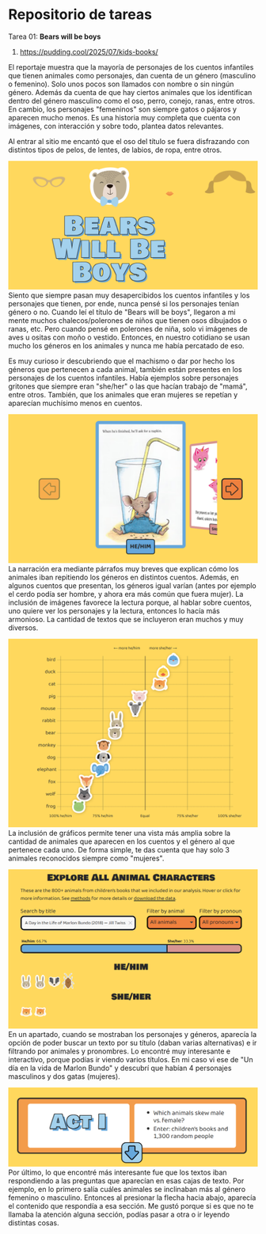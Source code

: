 # Repositorio de tareas 
Tarea 01: 
**Bears will be boys**
1. https://pudding.cool/2025/07/kids-books/

El reportaje muestra que la mayoría de personajes de los cuentos infantiles que tienen animales como personajes, dan cuenta de un género (masculino o femenino). Solo unos pocos son llamados con nombre o sin ningún género. 
Además da cuenta de que hay ciertos animales que los identifican dentro del género masculino como el oso, perro, conejo, ranas, entre otros. En cambio, los personajes "femeninos" son siempre gatos o pájaros y aparecen mucho menos. Es una historia muy completa que cuenta con imágenes, con interacción y sobre todo, plantea datos relevantes. 

Al entrar al sitio me encantó que el oso del título se fuera disfrazando con distintos tipos de pelos, de lentes, de labios, de ropa, entre otros. 

![alt text](image.png)
Siento que siempre pasan muy desapercibidos los cuentos infantiles y los personajes que tienen, por ende, nunca pensé si los personajes tenían género o no. Cuando leí el título de "Bears will be boys", llegaron a mi mente muchos chalecos/polerones de niños que tienen osos dibujados o ranas, etc. Pero cuando pensé en polerones de niña, solo vi imágenes de aves u ositas con moño o vestido. Entonces, en nuestro cotidiano se usan mucho los géneros en los animales y nunca me había percatado de eso. 

Es muy curioso ir descubriendo que el machismo o dar por hecho los géneros que pertenecen a cada animal, también están presentes en los personajes de los cuentos infantiles. Había ejemplos sobre personajes gritones que siempre eran "she/her" o las que hacían trabajo de "mamá", entre otros. También, que los animales que eran mujeres se repetían y aparecían muchísimo menos en cuentos.

![alt text](image-3.png)
La narración era mediante párrafos muy breves que explican cómo los animales iban repitiendo los géneros en distintos cuentos. Además, en algunos cuentos que presentan, los géneros igual varían (antes por ejemplo el cerdo podía ser hombre, y ahora era más común que fuera mujer). La inclusión de imágenes favorece la lectura porque, al hablar sobre cuentos, uno quiere ver los personajes y la lectura, entonces lo hacía más armonioso. La cantidad de textos que se incluyeron eran muchos y muy diversos.

![alt text](image-4.png)
La inclusión de gráficos permite tener una vista más amplia sobre la cantidad de animales que aparecen en los cuentos y el género al que pertenece cada uno. De forma simple, te das cuenta que hay solo 3 animales reconocidos siempre como "mujeres". 

![alt text](image-7.png)
En un apartado, cuando se mostraban los personajes y géneros, aparecía la opción de poder buscar un texto por su título (daban varias alternativas) e ir filtrando por animales y pronombres. Lo encontré muy interesante e interactivo, porque podías ir viendo varios títulos. En mi caso vi ese de "Un día en la vida de Marlon Bundo" y descubrí que habían 4 personajes masculinos y dos gatas (mujeres). 

![alt text](image-9.png)
Por último, lo que encontré más interesante fue que los textos iban respondiendo a las preguntas que aparecían en esas cajas de texto. Por ejemplo, en lo primero salía cuáles animales se inclinaban más al género femenino o masculino. Entonces al presionar la flecha hacia abajo, aparecía el contenido que respondía a esa sección. Me gustó porque si es que no te llamaba la atención alguna sección, podías pasar a otra o ir leyendo distintas cosas. 